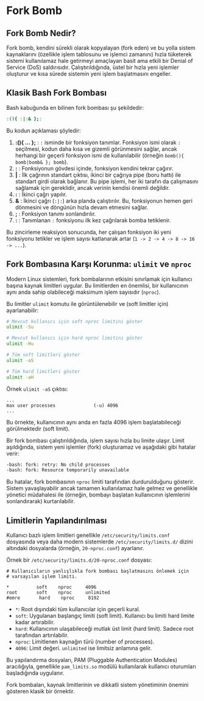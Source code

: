 # Fork Bomb

## Fork Bomb Nedir?

Fork bomb, kendini sürekli olarak kopyalayan (fork eden) ve bu yolla sistem kaynaklarını (özellikle işlem tablosunu ve işlemci zamanını) hızla tüketerek sistemi kullanılamaz hale getirmeyi amaçlayan basit ama etkili bir Denial of Service (DoS) saldırısıdır. Çalıştırıldığında, üstel bir hızla yeni işlemler oluşturur ve kısa sürede sistemin yeni işlem başlatmasını engeller.

## Klasik Bash Fork Bombası

Bash kabuğunda en bilinen fork bombası şu şekildedir:

```bash
:(){ :|:& };:
```

Bu kodun açıklaması şöyledir:

1.  **:(){ ... };** : `:` isminde bir fonksiyon tanımlar. Fonksiyon ismi olarak `:` seçilmesi, kodun daha kısa ve gizemli görünmesini sağlar, ancak herhangi bir geçerli fonksiyon ismi de kullanılabilir (örneğin `bomb(){ bomb|bomb& }; bomb`).
2.  **:** : Fonksiyonun gövdesi içinde, fonksiyon kendini tekrar çağırır.
3.  **|** : İlk çağrının standart çıktısı, ikinci bir çağrıya pipe (boru hattı) ile standart girdi olarak bağlanır. Bu pipe işlemi, her iki tarafın da çalışmasını sağlamak için gereklidir, ancak verinin kendisi önemli değildir.
4.  **:** : İkinci çağrı yapılır.
5.  **&** : İkinci çağrı (`:|:`) arka planda çalıştırılır. Bu, fonksiyonun hemen geri dönmesini ve döngünün hızla devam etmesini sağlar.
6.  **;** : Fonksiyon tanımı sonlandırılır.
7.  **:** : Tanımlanan `:` fonksiyonu ilk kez çağrılarak bomba tetiklenir.

Bu zincirleme reaksiyon sonucunda, her çalışan fonksiyon iki yeni fonksiyonu tetikler ve işlem sayısı katlanarak artar (`1 -> 2 -> 4 -> 8 -> 16 -> ...`).

## Fork Bombasına Karşı Korunma: `ulimit` ve `nproc`

Modern Linux sistemleri, fork bombalarının etkisini sınırlamak için kullanıcı başına kaynak limitleri uygular. Bu limitlerden en önemlisi, bir kullanıcının aynı anda sahip olabileceği maksimum işlem sayısıdır (`nproc`).

Bu limitler `ulimit` komutu ile görüntülenebilir ve (soft limitler için) ayarlanabilir:

```bash
# Mevcut kullanıcı için soft nproc limitini göster
ulimit -Su 

# Mevcut kullanıcı için hard nproc limitini göster
ulimit -Hu

# Tüm soft limitleri göster
ulimit -aS

# Tüm hard limitleri göster
ulimit -aH 
```

Örnek `ulimit -aS` çıktısı:
```
...
max user processes              (-u) 4096 
...
```
Bu örnekte, kullanıcının aynı anda en fazla 4096 işlem başlatabileceği görülmektedir (soft limit).

Bir fork bombası çalıştırıldığında, işlem sayısı hızla bu limite ulaşır. Limit aşıldığında, sistem yeni işlemler (fork) oluşturamaz ve aşağıdaki gibi hatalar verir:

```bash
-bash: fork: retry: No child processes
-bash: fork: Resource temporarily unavailable 
```

Bu hatalar, fork bombasının `nproc` limiti tarafından durdurulduğunu gösterir. Sistem yavaşlayabilir ancak tamamen kullanılamaz hale gelmez ve genellikle yönetici müdahalesi ile (örneğin, bombayı başlatan kullanıcının işlemlerini sonlandırarak) kurtarılabilir.

## Limitlerin Yapılandırılması

Kullanıcı bazlı işlem limitleri genellikle `/etc/security/limits.conf` dosyasında veya daha modern sistemlerde `/etc/security/limits.d/` dizini altındaki dosyalarda (örneğin, `20-nproc.conf`) ayarlanır.

Örnek bir `/etc/security/limits.d/20-nproc.conf` dosyası:
```
# Kullanıcıların yanlışlıkla fork bombası başlatmasını önlemek için
# varsayılan işlem limiti.

*          soft    nproc     4096
root       soft    nproc     unlimited
#emre       hard    nproc     8192 
```
*   `*`: Root dışındaki tüm kullanıcılar için geçerli kural.
*   `soft`: Uygulanan başlangıç limiti (soft limit). Kullanıcı bu limiti hard limite kadar artırabilir.
*   `hard`: Kullanıcının ulaşabileceği mutlak üst limit (hard limit). Sadece root tarafından artırılabilir.
*   `nproc`: Limitlenen kaynağın türü (number of processes).
*   `4096`: Limit değeri. `unlimited` ise limitsiz anlamına gelir.

Bu yapılandırma dosyaları, PAM (Pluggable Authentication Modules) aracılığıyla, genellikle `pam_limits.so` modülü kullanılarak kullanıcı oturumları başladığında uygulanır.

Fork bombaları, kaynak limitlerinin ve dikkatli sistem yönetiminin önemini gösteren klasik bir örnektir.
